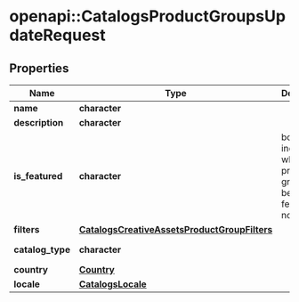 # openapi::CatalogsProductGroupsUpdateRequest


## Properties
Name | Type | Description | Notes
------------ | ------------- | ------------- | -------------
**name** | **character** |  | [optional] 
**description** | **character** |  | [optional] 
**is_featured** | **character** | boolean indicator of whether the product group is being featured or not | [optional] 
**filters** | [**CatalogsCreativeAssetsProductGroupFilters**](CatalogsCreativeAssetsProductGroupFilters.md) |  | [optional] 
**catalog_type** | **character** |  | [optional] [Enum: [CREATIVE_ASSETS]] 
**country** | [**Country**](Country.md) |  | [optional] [Enum: ] 
**locale** | [**CatalogsLocale**](CatalogsLocale.md) |  | [optional] [Enum: ] 


